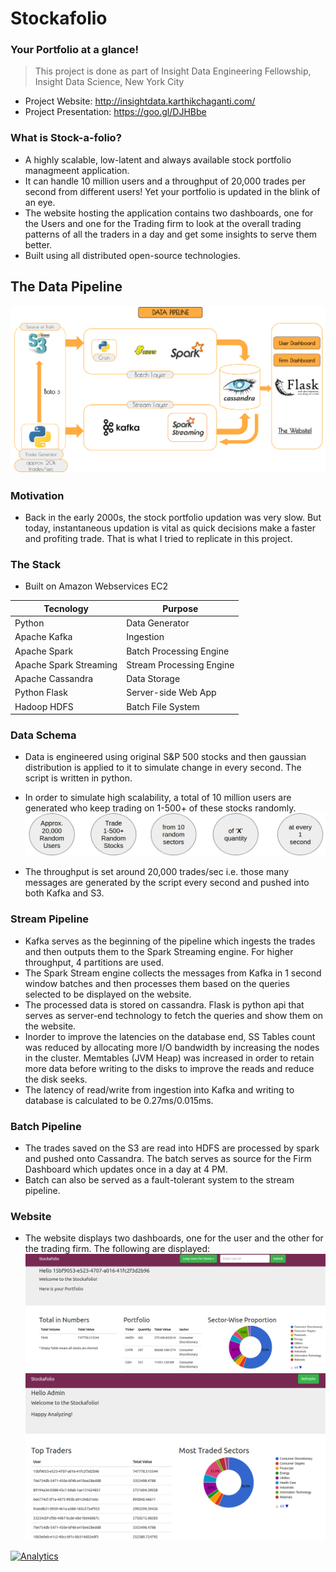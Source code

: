 
# Stockafolio
### Your Portfolio at a glance!
> This project is done as part of Insight Data Engineering Fellowship, Insight Data Science, New York City
- Project Website: http://insightdata.karthikchaganti.com/
- Project Presentation: https://goo.gl/DJHBbe

### What is Stock-a-folio?
- A highly scalable, low-latent and always available stock portfolio managmeent application.
- It can handle 10 million users and a throughput of 20,000 trades per second from different users! Yet your portfolio is updated in the blink of an eye.
- The website hosting the application contains two dashboards, one for the Users and one for the Trading firm to look at the overall trading patterns of all the traders in a day and get some insights to serve them better. 
- Built using all distributed open-source technologies.

## The Data Pipeline
![Alt text](/Images/Data-Pipeline.png)

### Motivation
- Back in the early 2000s, the stock portfolio updation was very slow. But today, instantaneous updation is vital
as quick decisions make a faster and profiting trade. That is what I tried to replicate in this project.


### The Stack
 - Built on Amazon Webservices EC2


| Tecnology     | Purpose       |
| ------------- | ------------- |
| Python  | Data Generator  |
| Apache Kafka  | Ingestion  |
| Apache Spark  | Batch Processing Engine  |
| Apache Spark Streaming | Stream Processing Engine |
| Apache Cassandra  | Data Storage  |
| Python Flask  | Server-side Web App  |
| Hadoop HDFS | Batch File System  |

### Data Schema
- Data is engineered using original S&P 500 stocks and then gaussian distribution is applied to it to simulate change in every second. The script is written in python.
- In order to simulate high scalability, a total of 10 million users are generated who keep trading on 1-500+ of these stocks randomly.
![Alt text](/Images/Trades.png)

- The throughput is set around 20,000 trades/sec i.e. those many messages are generated by the script every second and pushed into both Kafka and S3. 

### Stream Pipeline
- Kafka serves as the beginning of the pipeline which ingests the trades and then outputs them to the Spark Streaming engine. For higher throughput, 4 partitions are used.
- The Spark Stream engine collects the messages from Kafka in 1 second window batches and then processes them based on the queries selected to be displayed on the website.
- The processed data is stored on cassandra. Flask is python api that serves as server-end technology to fetch the queries and show them on the website. 
- Inorder to improve the latencies on the database end, SS Tables count was reduced by allocating more I/O bandwidth by increasing the nodes in the cluster. Memtables (JVM Heap) was increased in order to retain more data before writing to the disks to improve the reads and reduce the disk seeks.
- The latency of read/write from ingestion into Kafka and writing to database is calculated to be 0.27ms/0.015ms.

### Batch Pipeline
- The trades saved on the S3 are read into HDFS are processed by spark and pushed onto Cassandra. The batch serves as source for the Firm Dashboard which updates once in a day at 4 PM. 
- Batch can also be served as a fault-tolerant system to the stream pipeline.

### Website
- The website displays two dashboards, one for the user and the other for the trading firm. The following are displayed:
![Alt text](/Images/user.png)
![Alt text](/Images/firm.png)







[![Analytics](https://ga-beacon.appspot.com/UA-92170532-1/https://github.com/karthikchaganti/Stockafolio-Insight-Project)](https://github.com/igrigorik/ga-beacon)
